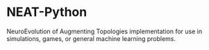 # NEAT-Python
NeuroEvolution of Augmenting Topologies implementation for use in simulations, games, or general machine learning problems.
